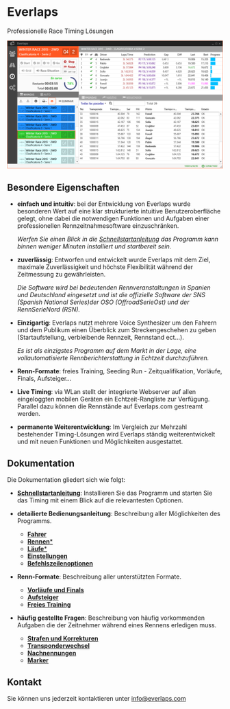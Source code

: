 
<div class="bs-docs-header" id="content" style="margin-bottom:0px">
	<div class="container">
		<h1>Everlaps</h1>
		<p>Professionelle Race Timing Lösungen</p>
	</div>
</div>

![Everlaps](./img/heats.png)

##  Besondere Eigenschaften

- **einfach und intuitiv**: bei der Entwicklung von Everlaps wurde besonderen Wert auf eine klar strukturierte intuitive Benutzeroberfläche gelegt, ohne dabei die notwendigen Funktionen und Aufgaben einer professionellen Rennzeitnahmesoftware einzuschränken.

	*Werfen Sie einen Blick in die [Schnellstartanleitung](quick-start.md) das Programm kann binnen weniger Minuten installiert und startbereit sein.*

- **zuverlässig**: Entworfen und entwickelt wurde Everlaps mit dem Ziel, maximale Zuverlässigkeit und höchste Flexibilität während der Zeitmessung zu gewährleisten.
	
	*Die Software wird bei bedeutenden Rennveranstaltungen in Spanien und Deutschland eingesetzt und ist die offizielle Software der SNS (Spanish National Series)der OSO (OffroadSerieOst) und der RennSerieNord (RSN).*

- **Einzigartig**: Everlaps nutzt mehrere Voice Synthesizer um den Fahrern und dem Publikum einen Überblick zum Streckengeschehen zu geben  (Startaufstellung, verbleibende Rennzeit, Rennstand ect...).

	*Es ist als einzigstes Programm auf dem Markt in der Lage, eine vollautomatisierte Rennberichterstattung in Echtzeit durchzuführen.*
 
- **Renn-Formate**: freies Training, Seeding Run - Zeitqualifikation, Vorläufe, Finals, Aufsteiger...

- **Live Timing**: via WLan stellt der integrierte Webserver auf allen eingeloggten mobilen Geräten ein Echtzeit-Rangliste zur Verfügung. Parallel dazu können die Rennstände auf Everlaps.com gestreamt werden. 

- **permanente Weiterentwicklung**: Im Vergleich zur Mehrzahl bestehender Timing-Lösungen wird Everlaps ständig weiterentwickelt und mit neuen Funktionen und Möglichkeiten ausgestattet.

## Dokumentation

Die Dokumentation gliedert sich wie folgt:

- [**Schnellstartanleitung**](quick-start.md): Installieren Sie das Programm und starten Sie das Timing mit einem Blick auf die relevantesten Optionen.

- **detailierte Bedienungsanleitung**: Beschreibung aller Möglichkeiten des Programms.
	- [**Fahrer**](user-guide/drivers.md)
	- [**Rennen***](user-guide/races.md)
	- [**Läufe***](user-guide/heats.md)
	- [**Einstellungen**](user-guide/config.md)
	- [**Befehlszeilenoptionen**](user-guide/commands.md)

- **Renn-Formate**: Beschreibung aller unterstützten Formate.
 
	- [**Vorläufe und Finals**](race-formats/qualify-finals.md)
	- [**Aufsteiger**](race-formats/christmas-tree.md)
	- [**Freies Training**](race-formats/free-practice.md)

- **häufig gestellte Fragen**: Beschreibung von häufig vorkommenden Aufgaben die der Zeitnehmer während eines Rennens erledigen muss.
	- [**Strafen und Korrekturen**](common-tasks/punishments-corrections.md)
	- [**Transponderwechsel**](common-tasks/change-transponders.md)
	- [**Nachnennungen**](common-tasks/late-entries.md)
	- [**Marker**](common-tasks/tags.md)

## Kontakt

Sie können uns jederzeit kontaktieren unter [info@everlaps.com](mailto:info@everlaps.com)
